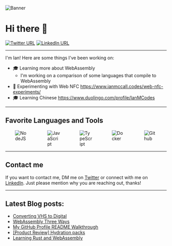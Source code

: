 ![Banner](https://www.ianmccall.codes/assets/images/banner.jpg)

# Hi there 👋

<a href="https://twitter.com/ianmccallcodes"><img src="https://img.shields.io/twitter/url?style=social&url=http%3A%2F%2Ftwitter.com%2Fianmccallcodes" alt="Twitter URL" /></a>
<a href="https://www.linkedin.com/in/ianmccallcodes/"><img src="https://img.shields.io/badge/LinkedIn--_.svg?style=social&logo=linkedin" alt="LinkedIn URL" /></a>

---
I'm Ian! Here are some things I've been working on:

* 🎓 Learning more about WebAssembly
  * I'm working on a comparison of some languages that compile to WebAssembly
* 🧪 Experimenting with Web NFC https://www.ianmccall.codes/web-nfc-experiments/
* 🎓 Learning Chinese https://www.duolingo.com/profile/IanMCodes

---
## Favorite Languages and Tools

<div style="display: flex; flex-wrap: wrap; justify-content: space-around;">
  <div style="width:40px; display: inline-block;">
    <img src="https://cdn.jsdelivr.net/gh/devicons/devicon/icons/nodejs/nodejs-original.svg" alt="NodeJS" />
  </div>

  <div style="width:40px; display: inline-block;">
    <img src="https://cdn.jsdelivr.net/gh/devicons/devicon/icons/javascript/javascript-original.svg" alt="JavaScript"/>
  </div>

  <div style="width:40px; display: inline-block;">
    <img src="https://cdn.jsdelivr.net/gh/devicons/devicon/icons/typescript/typescript-original.svg" alt="TypeScript" />
  </div>

  <div style="width:40px; display: inline-block;">
    <img src="https://cdn.jsdelivr.net/gh/devicons/devicon/icons/docker/docker-original.svg" alt="Docker" />
  </div>

  <div style="width:40px; display: inline-block;">
    <img src="https://cdn.jsdelivr.net/gh/devicons/devicon/icons/github/github-original.svg" alt="Github"/>
  </div>
</div>

---
## Contact me

If you want to contact me, DM me on [Twitter](https://twitter.com/ianmccallcodes) or connect with me on [LinkedIn](https://www.linkedin.com/in/ianmccallcodes/). Just please mention why you are reaching out, thanks!

---
## Latest Blog posts:
 * [Converting VHS to Digital](https://www.ianmccall.codes/post/2020/11/20/converting-vhs-to-digital.html)
 * [WebAssembly Three Ways](https://www.ianmccall.codes/post/2020/10/11/webassembly-three-ways.html)
 * [My GitHub Profile README Walkthrough](https://www.ianmccall.codes/post/2020/07/22/my-github-profile-readme-walkthrough.html)
 * [[Product Review] Hydration packs](https://www.ianmccall.codes/review/post/2020/07/17/product-review-hydration-packs.html)
 * [Learning Rust and WebAssembly](https://www.ianmccall.codes/post/2020/06/28/bigger-than-a-breadbox-learning-rust-and-webassembly.html)


<!--
**ianmcodes/ianmcodes** is a ✨ _special_ ✨ repository because its `README.md` (this file) appears on your GitHub profile.

Here are some ideas to get you started:

- 🔭 I’m currently working on ...
- 🌱 I’m currently learning ...
- 👯 I’m looking to collaborate on ...
- 🤔 I’m looking for help with ...
- 💬 Ask me about ...
- 📫 How to reach me: ...
- 😄 Pronouns: ...
- ⚡ Fun fact: ...
-->
